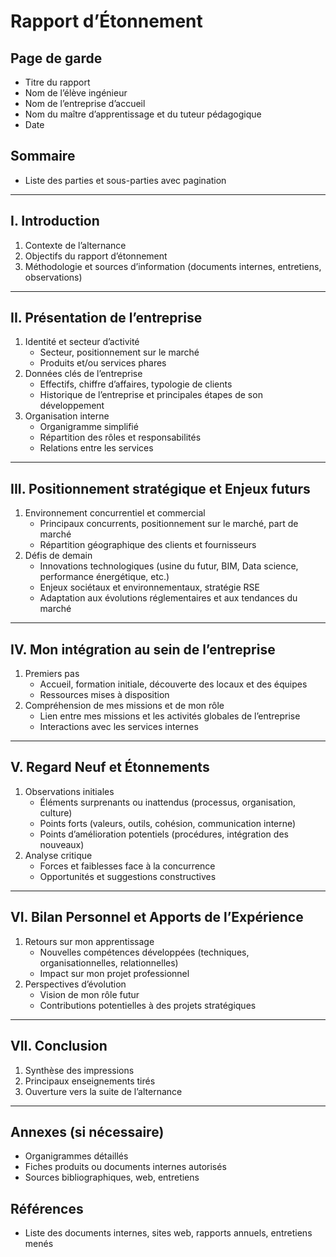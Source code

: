 # Rapport d’Étonnement

## Page de garde
- Titre du rapport
- Nom de l’élève ingénieur
- Nom de l’entreprise d’accueil
- Nom du maître d’apprentissage et du tuteur pédagogique
- Date

## Sommaire
- Liste des parties et sous-parties avec pagination

---

## I. Introduction
1. Contexte de l’alternance
2. Objectifs du rapport d’étonnement
3. Méthodologie et sources d’information (documents internes, entretiens, observations)

---

## II. Présentation de l’entreprise
1. Identité et secteur d’activité  
   - Secteur, positionnement sur le marché  
   - Produits et/ou services phares
2. Données clés de l’entreprise  
   - Effectifs, chiffre d’affaires, typologie de clients  
   - Historique de l’entreprise et principales étapes de son développement
3. Organisation interne  
   - Organigramme simplifié  
   - Répartition des rôles et responsabilités  
   - Relations entre les services

---

## III. Positionnement stratégique et Enjeux futurs
1. Environnement concurrentiel et commercial  
   - Principaux concurrents, positionnement sur le marché, part de marché  
   - Répartition géographique des clients et fournisseurs
2. Défis de demain  
   - Innovations technologiques (usine du futur, BIM, Data science, performance énergétique, etc.)  
   - Enjeux sociétaux et environnementaux, stratégie RSE  
   - Adaptation aux évolutions réglementaires et aux tendances du marché

---

## IV. Mon intégration au sein de l’entreprise
1. Premiers pas  
   - Accueil, formation initiale, découverte des locaux et des équipes  
   - Ressources mises à disposition
2. Compréhension de mes missions et de mon rôle  
   - Lien entre mes missions et les activités globales de l’entreprise  
   - Interactions avec les services internes

---

## V. Regard Neuf et Étonnements
1. Observations initiales  
   - Éléments surprenants ou inattendus (processus, organisation, culture)  
   - Points forts (valeurs, outils, cohésion, communication interne)  
   - Points d’amélioration potentiels (procédures, intégration des nouveaux)
2. Analyse critique  
   - Forces et faiblesses face à la concurrence  
   - Opportunités et suggestions constructives

---

## VI. Bilan Personnel et Apports de l’Expérience
1. Retours sur mon apprentissage  
   - Nouvelles compétences développées (techniques, organisationnelles, relationnelles)  
   - Impact sur mon projet professionnel
2. Perspectives d’évolution  
   - Vision de mon rôle futur  
   - Contributions potentielles à des projets stratégiques

---

## VII. Conclusion
1. Synthèse des impressions
2. Principaux enseignements tirés
3. Ouverture vers la suite de l’alternance

---

## Annexes (si nécessaire)
- Organigrammes détaillés
- Fiches produits ou documents internes autorisés
- Sources bibliographiques, web, entretiens

## Références
- Liste des documents internes, sites web, rapports annuels, entretiens menés
